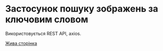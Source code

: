 # Застосунок пошуку зображень за ключовим словом

Використовується REST API, axios.

[Жива сторінка](https://aripluss.github.io/goit-react-hw-03-image-finder/)
